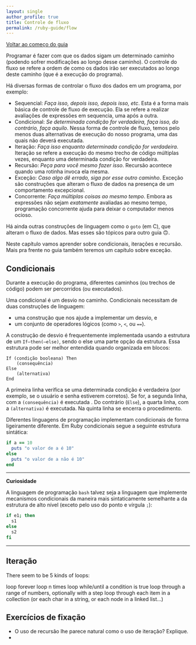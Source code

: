 ```yaml
---
layout: single
author_profile: true
title: Controle de fluxo
permalink: /ruby-guide/flow
---
```


[Voltar ao começo do guia](/ruby-guide/)

Programar é fazer com que os dados sigam um determinado caminho (podendo sofrer modificações ao longo desse caminho). O controle do fluxo se refere a ordem de como os dados irão ser executados ao longo deste caminho (que é a execução do programa).

Há diversas formas de controlar o fluxo dos dados em um programa, por exemplo:

- Sequencial: *Faça isso, depois isso, depois isso, etc*. Esta é a forma mais básica de controle de fluxo de execução. Ela se refere a realizar avaliações de expressões em sequencia, uma após a outra.
- Condicional: *Se determinada condição for verdadeira, faça isso, do contrário, faça aquilo*. Nessa forma de controle de fluxo, temos pelo menos duas alternativas de execução do nosso programa, uma das quais não deverá executada.
- Iteração: *Faça isso enquanto determinada condição for verdadeira*. Iteração se refere a execução do mesmo trecho de código múltiplas vezes, enquanto uma determinada condição for verdadeira.
- Recursão: *Peça para você mesmo fazer isso*. Recursão acontece quando uma rotinha invoca ela mesma.
- Exceção: *Caso algo dê errado, siga por esse outro caminho*. Exceção são construções que alteram o fluxo de dados na presença de um comportamento excepcional.
- Concorrente: *Faça múltiplas coisas ao mesmo tempo*. Embora as expressões não sejam *exatamente* avaliadas ao mesmo tempo, programação concorrente ajuda para deixar o computador menos ocioso.

Há ainda outras construções de linguagem como o ```goto``` (em C), que alteram o fluxo de dados. Mas esses são tópicos para outro guia 🙃.

Neste capítulo vamos aprender sobre condicionais, iterações e recursão. Mais pra frente no guia também teremos um capítulo sobre exceção.

## Condicionais

Durante a execução do programa, diferentes caminhos (ou trechos de código) podem ser percorridos (ou executados).

Uma condicional é um desvio no caminho. Condicionais necessitam de duas construções de linguagem:

- uma construção que nos ajude a implementar um desvio, e
- um conjunto de operadores lógicos (como ```>```, ```<```, ou ```==```).

A construção de desvio é frequentemente implementada usando a estrutura de um ```If–then(–else)```, sendo o else uma parte opção da estrutura. Essa estrutura pode ser melhor entendida quando organizada em blocos:

```
If (condição booleana) Then
    (consequência)
Else
    (alternativa)
End
```

A primeira linha verifica se uma determinada condição é verdadeira (por exemplo, se o usuário e senha estiverem corretos). Se for, a segunda linha, com a ```(consequência)``` é executada . Do contrário (```Else```), a quarta linha, com a ```(alternativa)``` é executada. Na quinta linha se encerra o procedimento.

Diferentes linguagens de programação implementam condicionais de forma ligeiramente diferente. Em Ruby condicionais segue a seguinte estrutura sintática:

```ruby
if a == 10
  puts "o valor de a é 10"
else
  puts "o valor de a não é 10"
end
```

---
**Curiosidade**

A linguagem de programação ```bash``` talvez seja a linguagem que implemente mecanismos condicionais da maneira mais sintaticamente semelhante a da estrutura de alto nível (exceto pelo uso do ponto e vírgula ```;```):

```bash
if e1; then
  s1
else
  s2
fi
```
---



## Iteração

There seem to be 5 kinds of loops:

loop forever
loop n times
loop while/until a condition is true
loop through a range of numbers, optionally with a step
loop through each item in a collection (or each char in a string, or each node in a linked list...)



## Exercícios de fixação

- O uso de recursão lhe parece natural como o uso de iteração? Explique.
-

